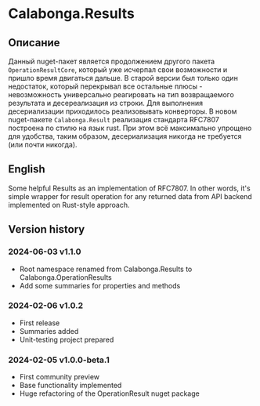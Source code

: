 ﻿# Calabonga.Results

## Описание

Данный nuget-пакет является продолжением другого пакета `OperationResultCore`, который уже исчерпал свои возможности и пришло время двигаться дальше. В старой версии был только один недостаток, который перекрывал все остальные плюсы - невозможность универсально реагировать на тип возвращаемого результата и десереализация из строки. Для выполнения десериализации приходилось реализовывать конверторы. В новом nuget-пакете `Calabonga.Result` реализация стандарта RFC7807 построена по стилю на язык rust. При этом всё максимально упрощено для удобства, таким образом, десериализация никогда не требуется (или почти никогда).
## English
Some helpful Results as an implementation of RFC7807. In other words, it's simple wrapper for result operation for any returned data from API backend implemented on Rust-style approach.

## Version history

### 2024-06-03 v1.1.0

* Root namespace renamed from Calabonga.Results to Calabonga.OperationResults
* Add some summaries for properties and methods

### 2024-02-06 v1.0.2

* First release
* Summaries added
* Unit-testing project prepared

### 2024-02-05 v1.0.0-beta.1

* First community preview
* Base functionality implemented
* Huge refactoring of the OperationResult nuget package